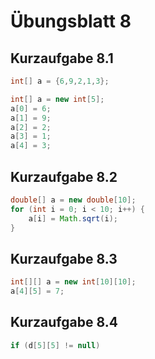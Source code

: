 # Übungsblatt 8
## Kurzaufgabe 8.1
```java
int[] a = {6,9,2,1,3};
```
```java
int[] a = new int[5];
a[0] = 6;
a[1] = 9;
a[2] = 2;
a[3] = 1;
a[4] = 3;
```

## Kurzaufgabe 8.2
```java
double[] a = new double[10];
for (int i = 0; i < 10; i++) {
    a[i] = Math.sqrt(i);
}
```

## Kurzaufgabe 8.3
```java
int[][] a = new int[10][10];
a[4][5] = 7;
```

## Kurzaufgabe 8.4
```java
if (d[5][5] != null) 
```